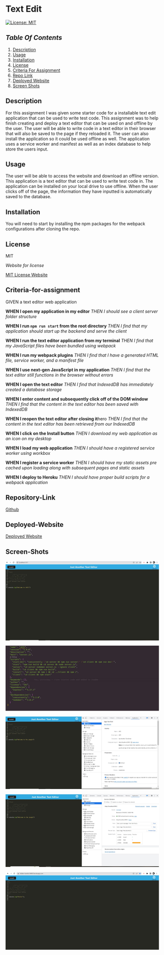 # Text Edit

[![License: MIT](https://img.shields.io/badge/License-MIT-yellow.svg)](https://opensource.org/licenses/MIT)

## _Table Of Contents_

1. [Description](#description)
2. [Usage](#usage)
3. [Installation](#installation)
4. [License](#license)
5. [Criteria For Assignment](#criteria-for-assignment)
6. [Repo Link](#repository-link)
7. [Deployed Website](#deployed-website)
8. [Screen Shots](#screen-shots)

## Description

For this assignment I was given some starter code for a installable text edit application that can be used to write test code. This assignment was to help finish creating and deploy a text editor that can be used on and offline by the user. The user will be able to write code in a text editor in their browser that will also be saved to the page if they reloaded it. The user can also install the application so it could be used offline as well. The application uses a service worker and manifest as well as an index database to help store the users input.

## Usage

The user will be able to access the website and download an offline version. This application is a text editor that can be used to write test code in. The application can be installed on your local drive to use offline. When the user clicks off of the page, the information they have inputted is automatically saved to the database.

## Installation

You will need to start by installing the npm packages for the webpack configurations after cloning the repo.

## License

MIT

_Website for license_

[MIT License Website](https://mit-license.org/)

## Criteria-for-assignment

GIVEN a text editor web application

<!-- good -->
**WHEN I open my application in my editor**
*THEN I should see a client server folder structure*

<!-- good -->
**WHEN I run `npm run start` from the root directory**
*THEN I find that my application should start up the backend and serve the client* 

<!-- good -->
**WHEN I run the text editor application from my terminal**
*THEN I find that my JavaScript files have been bundled using webpack*

<!-- good -->
**WHEN I run my webpack plugins**
*THEN I find that I have a generated HTML file, service worker, and a manifest file*

<!-- good -->
**WHEN I use next-gen JavaScript in my application**
*THEN I find that the text editor still functions in the browser without errors*

<!--good-->
**WHEN I open the text editor**
*THEN I find that IndexedDB has immediately created a database storage*

<!-- need?  -->
**WHEN I enter content and subsequently click off of the DOM window**
*THEN I find that the content in the text editor has been saved with IndexedDB*

<!-- good -->
**WHEN I reopen the text editor after closing it**hero
*THEN I find that the content in the text editor has been retrieved from our IndexedDB*

<!-- need ? install button works but need local open  -->
**WHEN I click on the Install button**
*THEN I download my web application as an icon on my desktop*

<!-- need? good-->
**WHEN I load my web application**
*THEN I should have a registered service worker using workbox*

<!-- need? -->
**WHEN I register a service worker**
*THEN I should have my static assets pre cached upon loading along with subsequent pages and static assets*

<!-- need -->
**WHEN I deploy to Heroku**
*THEN I should have proper build scripts for a webpack application*

## Repository-Link

[Github](https://github.com/PintoDrop/textedit)

## Deployed-Website

[Deployed Website](https://hidden-hamlet-64843.herokuapp.com/)

## Screen-Shots

![Home Page Screenshot](./client/src/images/homePage.JPG)

![Scripts Packages](./client/src/images/scriptsPackage.JPG)

![Manifest Application Screenshot](./client/src/images/manifestApp.JPG)

![Service Worker App Screenshot](./client/src/images/serviceWorkApp.JPG)

![Home Page Deployed Screenshot](./client/src/images/deployedHomepage.JPG)
